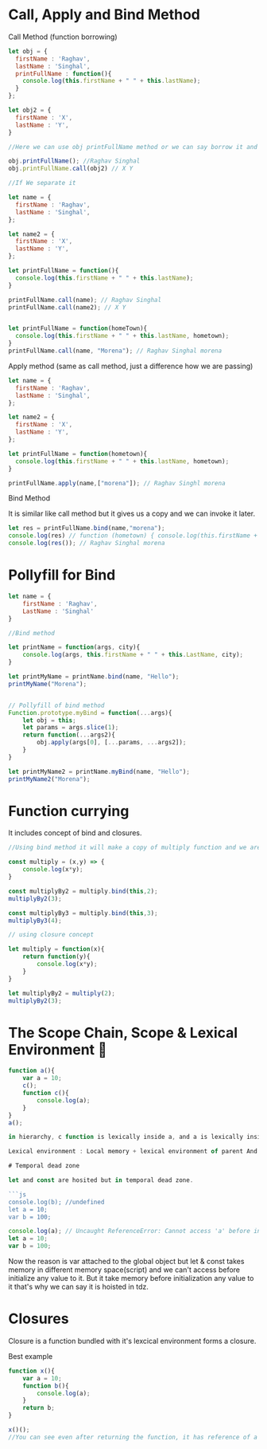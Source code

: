 # Call, Apply and Bind Method

Call Method (function borrowing)

```js
let obj = {
  firstName : 'Raghav',
  lastName : 'Singhal',
  printFullName : function(){
    console.log(this.firstName + " " + this.lastName);
  }
};

let obj2 = {
  firstName : 'X',
  lastName : 'Y',
}

//Here we can use obj printFullName method or we can say borrow it and pass obj2 as a reference.

obj.printFullName(); //Raghav Singhal
obj.printFullName.call(obj2) // X Y
```
```js
//If We separate it

let name = {
  firstName : 'Raghav',
  lastName : 'Singhal',
};

let name2 = {
  firstName : 'X',
  lastName : 'Y',
};

let printFullName = function(){
  console.log(this.firstName + " " + this.lastName);
}

printFullName.call(name); // Raghav Singhal
printFullName.call(name2); // X Y


let printFullName = function(homeTown){
  console.log(this.firstName + " " + this.lastName, hometown);
}
printFullName.call(name, "Morena"); // Raghav Singhal morena
```

Apply method (same as call method, just a difference how we are passing)

```js
let name = {
  firstName : 'Raghav',
  lastName : 'Singhal',
};

let name2 = {
  firstName : 'X',
  lastName : 'Y',
};

let printFullName = function(hometown){
  console.log(this.firstName + " " + this.lastName, hometown);
}

printFullName.apply(name,["morena"]); // Raghav Singhl morena
```

Bind Method

It is similar like call method but it gives us a copy and we can invoke it later.

```js
let res = printFullName.bind(name,"morena");
console.log(res) // function (hometown) { console.log(this.firstName + " " + this.lastName, hometown);}
console.log(res()); // Raghav Singhal morena
```

# Pollyfill for Bind

```js
let name = {
    firstName : 'Raghav',
    LastName : 'Singhal'
}

//Bind method

let printName = function(args, city){
    console.log(args, this.firstName + " " + this.LastName, city);
}

let printMyName = printName.bind(name, "Hello");
printMyName("Morena");


// Pollyfill of bind method
Function.prototype.myBind = function(...args){
    let obj = this;
    let params = args.slice(1);
    return function(...args2){
        obj.apply(args[0], [...params, ...args2]);
    }
}

let printMyName2 = printName.myBind(name, "Hello");
printMyName2("Morena");
```
# Function currying

It includes concept of bind and closures.

```js
//Using bind method it will make a copy of multiply function and we are passing the values.

const multiply = (x,y) => {
    console.log(x*y);
}

const multiplyBy2 = multiply.bind(this,2);
multiplyBy2(3);

const multiplyBy3 = multiply.bind(this,3);
multiplyBy3(4);
```

```js
// using closure concept

let multiply = function(x){
    return function(y){
        console.log(x*y);
    }
}

let multiplyBy2 = multiply(2);
multiplyBy2(3);
```

# The Scope Chain, Scope & Lexical Environment 🚀

```js
function a(){
    var a = 10;
    c();
    function c(){
        console.log(a);
    }
}
a();

in hierarchy, c function is lexically inside a, and a is lexically inside global object.

Lexical environment : Local memory + lexical environment of parent And the chain of lexical environment is scope chain.

# Temporal dead zone

let and const are hosited but in temporal dead zone.

```js
console.log(b); //undefined
let a = 10;
var b = 100;
```
```js
console.log(a); // Uncaught ReferenceError: Cannot access 'a' before initialization
let a = 10;
var b = 100;
```
Now the reason is var attached to the global object but let & const takes memory in different memory space(script) and we can't access before initialize any value to it. But it take memory before initialization any value to it that's why we can say it is hoisted in tdz.


# Closures
Closure is a function bundled with it's lexcical environment forms a closure.

Best example

```js
function x(){
    var a = 10;
    function b(){
        console.log(a);
    }
    return b;
}

x()();
//You can see even after returning the function, it has reference of a value
```

